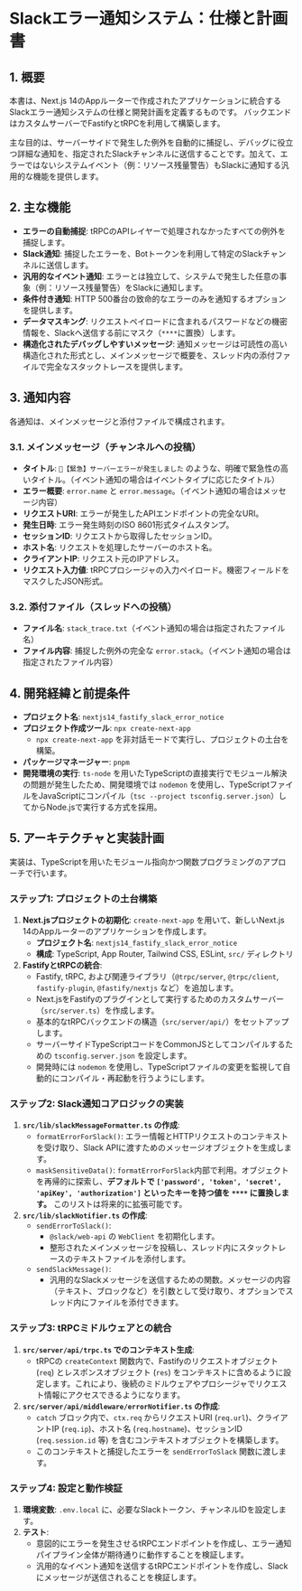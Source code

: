 # Slackエラー通知システム：仕様と計画書

## 1. 概要

本書は、Next.js 14のAppルーターで作成されたアプリケーションに統合するSlackエラー通知システムの仕様と開発計画を定義するものです。
バックエンドはカスタムサーバーでFastifyとtRPCを利用して構築します。

主な目的は、サーバーサイドで発生した例外を自動的に捕捉し、デバッグに役立つ詳細な通知を、指定されたSlackチャンネルに送信することです。加えて、エラーではないシステムイベント（例：リソース残量警告）もSlackに通知する汎用的な機能を提供します。

## 2. 主な機能

- **エラーの自動捕捉**: tRPCのAPIレイヤーで処理されなかったすべての例外を捕捉します。
- **Slack通知**: 捕捉したエラーを、Botトークンを利用して特定のSlackチャンネルに送信します。
- **汎用的なイベント通知**: エラーとは独立して、システムで発生した任意の事象（例：リソース残量警告）をSlackに通知します。
- **条件付き通知**: HTTP 500番台の致命的なエラーのみを通知するオプションを提供します。
- **データマスキング**: リクエストペイロードに含まれるパスワードなどの機密情報を、Slackへ送信する前にマスク（`****`に置換）します。
- **構造化されたデバッグしやすいメッセージ**: 通知メッセージは可読性の高い構造化された形式とし、メインメッセージで概要を、スレッド内の添付ファイルで完全なスタックトレースを提供します。

## 3. 通知内容

各通知は、メインメッセージと添付ファイルで構成されます。

### 3.1. メインメッセージ（チャンネルへの投稿）

- **タイトル**: `🚨【緊急】サーバーエラーが発生しました` のような、明確で緊急性の高いタイトル。（イベント通知の場合はイベントタイプに応じたタイトル）
- **エラー概要**: `error.name` と `error.message`。（イベント通知の場合はメッセージ内容）
- **リクエストURI**: エラーが発生したAPIエンドポイントの完全なURI。
- **発生日時**: エラー発生時刻のISO 8601形式タイムスタンプ。
- **セッションID**: リクエストから取得したセッションID。
- **ホスト名**: リクエストを処理したサーバーのホスト名。
- **クライアントIP**: リクエスト元のIPアドレス。
- **リクエスト入力値**: tRPCプロシージャの入力ペイロード。機密フィールドをマスクしたJSON形式。

### 3.2. 添付ファイル（スレッドへの投稿）

- **ファイル名**: `stack_trace.txt`（イベント通知の場合は指定されたファイル名）
- **ファイル内容**: 捕捉した例外の完全な `error.stack`。（イベント通知の場合は指定されたファイル内容）

## 4. 開発経緯と前提条件

- **プロジェクト名**: `nextjs14_fastify_slack_error_notice`
- **プロジェクト作成ツール**: `npx create-next-app`
    - `npx create-next-app` を非対話モードで実行し、プロジェクトの土台を構築。
- **パッケージマネージャー**: `pnpm`
- **開発環境の実行**: `ts-node` を用いたTypeScriptの直接実行でモジュール解決の問題が発生したため、開発環境では `nodemon` を使用し、TypeScriptファイルをJavaScriptにコンパイル（`tsc --project tsconfig.server.json`）してからNode.jsで実行する方式を採用。

## 5. アーキテクチャと実装計画

実装は、TypeScriptを用いたモジュール指向かつ関数プログラミングのアプローチで行います。

### ステップ1: プロジェクトの土台構築

1.  **Next.jsプロジェクトの初期化**: `create-next-app` を用いて、新しいNext.js 14のAppルーターのアプリケーションを作成します。
    -   **プロジェクト名**: `nextjs14_fastify_slack_error_notice`
    -   **構成**: TypeScript, App Router, Tailwind CSS, ESLint, `src/` ディレクトリ
2.  **FastifyとtRPCの統合**: 
    -   Fastify, tRPC, および関連ライブラリ（`@trpc/server`, `@trpc/client`, `fastify-plugin`, `@fastify/nextjs` など）を追加します。
    -   Next.jsをFastifyのプラグインとして実行するためのカスタムサーバー（`src/server.ts`）を作成します。
    -   基本的なtRPCバックエンドの構造（`src/server/api/`）をセットアップします。
    -   サーバーサイドTypeScriptコードをCommonJSとしてコンパイルするための `tsconfig.server.json` を設定します。
    -   開発時には `nodemon` を使用し、TypeScriptファイルの変更を監視して自動的にコンパイル・再起動を行うようにします。

### ステップ2: Slack通知コアロジックの実装

1.  **`src/lib/slackMessageFormatter.ts` の作成**: 
    -   `formatErrorForSlack()`: エラー情報とHTTPリクエストのコンテキストを受け取り、Slack APIに渡すためのメッセージオブジェクトを生成します。
    -   `maskSensitiveData()`: `formatErrorForSlack`内部で利用。オブジェクトを再帰的に探索し、**デフォルトで `['password', 'token', 'secret', 'apiKey', 'authorization']` といったキーを持つ値を `****` に置換します。** このリストは将来的に拡張可能です。
2.  **`src/lib/slackNotifier.ts` の作成**: 
    -   `sendErrorToSlack()`:
        -   `@slack/web-api` の `WebClient` を初期化します。
        -   整形されたメインメッセージを投稿し、スレッド内にスタックトレースのテキストファイルを添付します。
    -   `sendSlackMessage()`:
        -   汎用的なSlackメッセージを送信するための関数。メッセージの内容（テキスト、ブロックなど）を引数として受け取り、オプションでスレッド内にファイルを添付できます。

### ステップ3: tRPCミドルウェアとの統合

1.  **`src/server/api/trpc.ts` でのコンテキスト生成**: 
    -   tRPCの `createContext` 関数内で、Fastifyのリクエストオブジェクト (`req`) とレスポンスオブジェクト (`res`) をコンテキストに含めるように設定します。これにより、後続のミドルウェアやプロシージャでリクエスト情報にアクセスできるようになります。
2.  **`src/server/api/middleware/errorNotifier.ts` の作成**: 
    -   `catch` ブロック内で、`ctx.req` からリクエストURI (`req.url`)、クライアントIP (`req.ip`)、ホスト名 (`req.hostname`)、セッションID (`req.session.id` 等) を含むコンテキストオブジェクトを構築します。
    -   このコンテキストと捕捉したエラーを `sendErrorToSlack` 関数に渡します。

### ステップ4: 設定と動作検証

1.  **環境変数**: `.env.local` に、必要なSlackトークン、チャンネルIDを設定します。
2.  **テスト**: 
    -   意図的にエラーを発生させるtRPCエンドポイントを作成し、エラー通知パイプライン全体が期待通りに動作することを検証します。
    -   汎用的なイベント通知を送信するtRPCエンドポイントを作成し、Slackにメッセージが送信されることを検証します。
